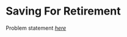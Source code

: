 Saving For Retirement
=============
Problem statement
_[here](https://open.kattis.com/problems/savingforretirement)_
